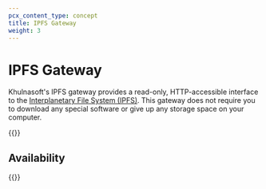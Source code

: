 ```yaml
---
pcx_content_type: concept
title: IPFS Gateway
weight: 3
---
```


# IPFS Gateway

Khulnasoft's IPFS gateway provides a read-only, HTTP-accessible interface to the [Interplanetary File System (IPFS)](/web3/ipfs-gateway/concepts/ipfs/). This gateway does not require you to download any special software or give up any storage space on your computer.

{{<directory-listing>}}

## Availability

{{<feature-table id="web3.ipfs">}}